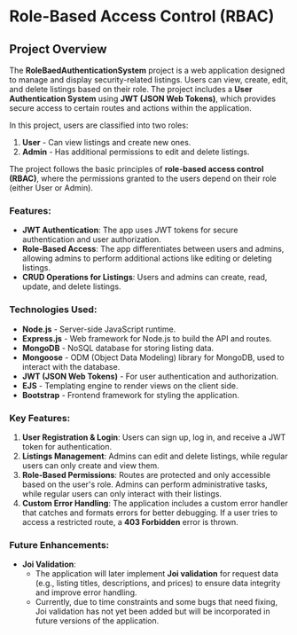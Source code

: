 # Role-Based Access Control (RBAC)

## Project Overview

The **RoleBaedAuthenticationSystem** project is a web application designed to manage and display security-related listings. Users can view, create, edit, and delete listings based on their role. The project includes a **User Authentication System** using **JWT (JSON Web Tokens)**, which provides secure access to certain routes and actions within the application.

In this project, users are classified into two roles:
1. **User** - Can view listings and create new ones.
2. **Admin** - Has additional permissions to edit and delete listings.

The project follows the basic principles of **role-based access control (RBAC)**, where the permissions granted to the users depend on their role (either User or Admin).

### Features:
- **JWT Authentication**: The app uses JWT tokens for secure authentication and user authorization.
- **Role-Based Access**: The app differentiates between users and admins, allowing admins to perform additional actions like editing or deleting listings.
- **CRUD Operations for Listings**: Users and admins can create, read, update, and delete listings.

### Technologies Used:
- **Node.js** - Server-side JavaScript runtime.
- **Express.js** - Web framework for Node.js to build the API and routes.
- **MongoDB** - NoSQL database for storing listing data.
- **Mongoose** - ODM (Object Data Modeling) library for MongoDB, used to interact with the database.
- **JWT (JSON Web Tokens)** - For user authentication and authorization.
- **EJS** - Templating engine to render views on the client side.
- **Bootstrap** - Frontend framework for styling the application.

### Key Features:
1. **User Registration & Login**: Users can sign up, log in, and receive a JWT token for authentication.
2. **Listings Management**: Admins can edit and delete listings, while regular users can only create and view them.
3. **Role-Based Permissions**: Routes are protected and only accessible based on the user's role. Admins can perform administrative tasks, while regular users can only interact with their listings.
4. **Custom Error Handling**: The application includes a custom error handler that catches and formats errors for better debugging. If a user tries to access a restricted route, a **403 Forbidden** error is thrown.

### Future Enhancements:
- **Joi Validation**: 
  - The application will later implement **Joi validation** for request data (e.g., listing titles, descriptions, and prices) to ensure data integrity and improve error handling. 
  - Currently, due to time constraints and some bugs that need fixing, Joi validation has not yet been added but will be incorporated in future versions of the application.


